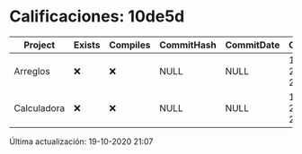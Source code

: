 # Calificaciones: 10de5d
|Project|Exists|Compiles|CommitHash|CommitDate|CheckDate|Comments|
|-|-|-|-|-|-|-|
|Arreglos|❌|❌|NULL|NULL|19-10-2020 21:07:42|No se encontró el archivo en PracticasComputacionI/Arreglos/Arreglos.cpp|
|Calculadora|❌|❌|NULL|NULL|19-10-2020 21:07:40|No se encontró el archivo en PracticasComputacionI/Calculadora/Calculadora.cpp|

Última actualización: 19-10-2020 21:07